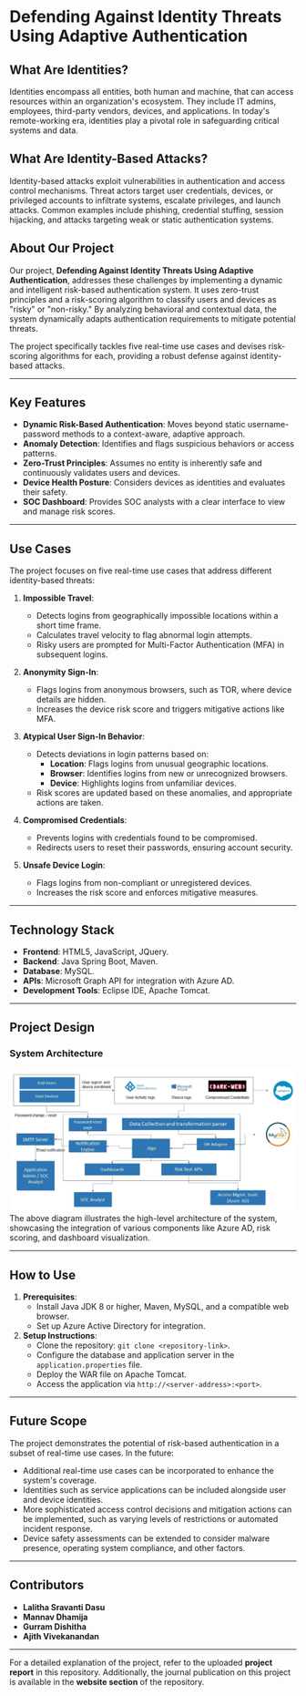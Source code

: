 # Defending Against Identity Threats Using Adaptive Authentication

## What Are Identities?
Identities encompass all entities, both human and machine, that can access resources within an organization's ecosystem. They include IT admins, employees, third-party vendors, devices, and applications. In today's remote-working era, identities play a pivotal role in safeguarding critical systems and data.

## What Are Identity-Based Attacks?
Identity-based attacks exploit vulnerabilities in authentication and access control mechanisms. Threat actors target user credentials, devices, or privileged accounts to infiltrate systems, escalate privileges, and launch attacks. Common examples include phishing, credential stuffing, session hijacking, and attacks targeting weak or static authentication systems.

## About Our Project
Our project, **Defending Against Identity Threats Using Adaptive Authentication**, addresses these challenges by implementing a dynamic and intelligent risk-based authentication system. It uses zero-trust principles and a risk-scoring algorithm to classify users and devices as "risky" or "non-risky." By analyzing behavioral and contextual data, the system dynamically adapts authentication requirements to mitigate potential threats.

The project specifically tackles five real-time use cases and devises risk-scoring algorithms for each, providing a robust defense against identity-based attacks.

---

## Key Features
- **Dynamic Risk-Based Authentication**: Moves beyond static username-password methods to a context-aware, adaptive approach.
- **Anomaly Detection**: Identifies and flags suspicious behaviors or access patterns.
- **Zero-Trust Principles**: Assumes no entity is inherently safe and continuously validates users and devices.
- **Device Health Posture**: Considers devices as identities and evaluates their safety.
- **SOC Dashboard**: Provides SOC analysts with a clear interface to view and manage risk scores.

---

## Use Cases
The project focuses on five real-time use cases that address different identity-based threats:

1. **Impossible Travel**:
   - Detects logins from geographically impossible locations within a short time frame.
   - Calculates travel velocity to flag abnormal login attempts.
   - Risky users are prompted for Multi-Factor Authentication (MFA) in subsequent logins.

2. **Anonymity Sign-In**:
   - Flags logins from anonymous browsers, such as TOR, where device details are hidden.
   - Increases the device risk score and triggers mitigative actions like MFA.

3. **Atypical User Sign-In Behavior**:
   - Detects deviations in login patterns based on:
     - **Location**: Flags logins from unusual geographic locations.
     - **Browser**: Identifies logins from new or unrecognized browsers.
     - **Device**: Highlights logins from unfamiliar devices.
   - Risk scores are updated based on these anomalies, and appropriate actions are taken.

4. **Compromised Credentials**:
   - Prevents logins with credentials found to be compromised.
   - Redirects users to reset their passwords, ensuring account security.

5. **Unsafe Device Login**:
   - Flags logins from non-compliant or unregistered devices.
   - Increases the risk score and enforces mitigative measures.

---

## Technology Stack
- **Frontend**: HTML5, JavaScript, JQuery.
- **Backend**: Java Spring Boot, Maven.
- **Database**: MySQL.
- **APIs**: Microsoft Graph API for integration with Azure AD.
- **Development Tools**: Eclipse IDE, Apache Tomcat.

---

## Project Design
### System Architecture
![System Architecture](architecture_diagram.jpg)
The above diagram illustrates the high-level architecture of the system, showcasing the integration of various components like Azure AD, risk scoring, and dashboard visualization.

---

## How to Use
1. **Prerequisites**:
   - Install Java JDK 8 or higher, Maven, MySQL, and a compatible web browser.
   - Set up Azure Active Directory for integration.
2. **Setup Instructions**:
   - Clone the repository: `git clone <repository-link>`.
   - Configure the database and application server in the `application.properties` file.
   - Deploy the WAR file on Apache Tomcat.
   - Access the application via `http://<server-address>:<port>`.

---

## Future Scope
The project demonstrates the potential of risk-based authentication in a subset of real-time use cases. In the future:
- Additional real-time use cases can be incorporated to enhance the system's coverage.
- Identities such as service applications can be included alongside user and device identities.
- More sophisticated access control decisions and mitigation actions can be implemented, such as varying levels of restrictions or automated incident response.
- Device safety assessments can be extended to consider malware presence, operating system compliance, and other factors.

---

## Contributors
- **Lalitha Sravanti Dasu**
- **Mannav Dhamija**
- **Gurram Dishitha**
- **Ajith Vivekanandan**

---

For a detailed explanation of the project, refer to the uploaded **project report** in this repository. Additionally, the journal publication on this project is available in the **website section** of the repository.
